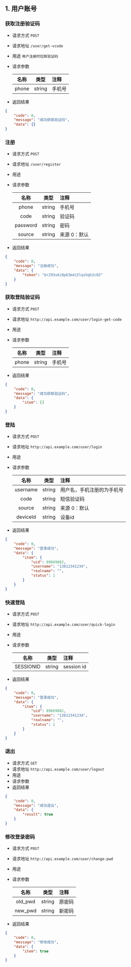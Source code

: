 ## 1. 用户账号

### 获取注册验证码
* 请求方式 `POST`
* 请求地址 `/user/get-vcode`
* 用途 `用户注册时拉取验证码`
* 请求参数 

    | 名称 | 类型 | 注释 |
    |:-------------:|:-------------:|:-------------|
    | phone | string | 手机号 |

* 返回结果
```json
{
    "code": 0,
    "message": "成功获取验证码",
    "data": {}
}
```

### 注册
* 请求方式 `POST`
* 请求地址 `/user/register`
* 用途 
* 请求参数 

    | 名称 | 类型 | 注释 |
    |:-------------:|:-------------:|:-------------|
    | phone | string | 手机号 |
    | code | string | 验证码 |
    | password | string | 密码 |
    | source | string | 来源 0：默认 |  

* 返回结果
```json
{
    "code": 0,
    "message": "注册成功",
    "data": {
        "token": "br293s6i0p63m4i5lqshqh2c02"
    }
}
```

### 获取登陆验证码
* 请求方式 `POST`
* 请求地址 `http://api.example.com/user/login-get-code`
* 用途 
* 请求参数 

    | 名称 | 类型 | 注释 |
    |:-------------:|:-------------:|:-------------|
    | phone | string | 手机号 |

* 返回结果
```json
{
    "code": 0,
    "message": "成功获取验证码",
    "data": {
        "item": []
    }
}
```

### 登陆
* 请求方式 `POST`
* 请求地址 `http://api.example.com/user/login`
* 用途 
* 请求参数 

    | 名称 | 类型 | 注释 |
    |:-------------:|:-------------:|:-------------|
    | username | string | 用户名，手机注册的为手机号 |
    | code | string | 短信验证码 |
    | source | string | 来源 0：默认 |
    | deviceId | string | 设备id |

* 返回结果
```json
{
    "code": 0,
    "message": "登录成功",
    "data": {
        "item": {
            "uid": 89669882,
            "username": "13812341234",
            "realname": "",
            "status": 1
        }
    }
}
```

### 快速登陆
* 请求方式 `POST`
* 请求地址 `http://api.example.com/user/quick-login`
* 用途 
* 请求参数 

    | 名称 | 类型 | 注释 |
    |:-------------:|:-------------:|:-------------|
    | SESSIONID | string | session id |

* 返回结果
```json
{
    "code": 0,
    "message": "登录成功",
    "data": {
        "item": {
            "uid": 89669882,
            "username": "13812341234",
            "realname": "",
            "status": 1
        }
    }
}
```

### 退出
* 请求方式 `GET`
* 请求地址 `http://api.example.com/user/logout`
* 用途 
* 请求参数 
* 返回结果
```json
{
    "code": 0,
    "message": "成功退出",
    "data": {
        "result": true
    }
}
```

### 修改登录密码
* 请求方式 `POST`
* 请求地址 `http://api.example.com/user/change-pwd`
* 用途 
* 请求参数 

    | 名称 | 类型 | 注释 |
    |:-------------:|:-------------:|:-------------|
    | old_pwd | string | 原密码 |
    | new_pwd | string | 新密码 |

* 返回结果
```json
{
    "code": 0,
    "message": "修改成功",
    "data": {
        "item": true
    }
}
```